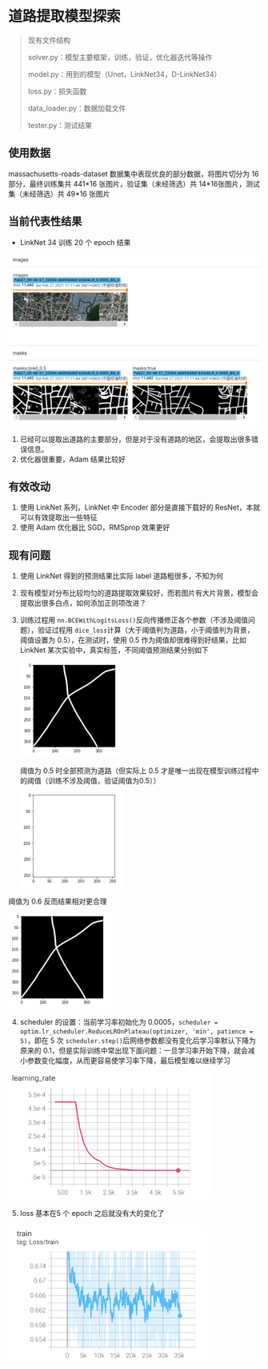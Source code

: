 # 道路提取模型探索

> 现有文件结构
>
> solver.py：模型主要框架，训练，验证，优化器迭代等操作
>
> model.py：用到的模型（Unet，LinkNet34，D-LinkNet34）
>
> loss.py：损失函数
>
> data_loader.py：数据加载文件
>
> tester.py：测试结果



## 使用数据

massachusetts-roads-dataset 数据集中表现优良的部分数据，将图片切分为 16 部分，最终训练集共 441\*16 张图片，验证集（未经筛选）共 14\*16张图片，测试集（未经筛选）共 49\*16 张图片



## 当前代表性结果

- LinkNet 34 训练 20 个 epoch 结果

![](predict_result/linknet_epoch20.PNG)

1. 已经可以提取出道路的主要部分，但是对于没有道路的地区，会提取出很多错误信息。
2. 优化器很重要，Adam 结果比较好



## 有效改动

1. 使用 LinkNet 系列，LinkNet 中 Encoder 部分是直接下载好的 ResNet，本就可以有效提取出一些特征
2. 使用 Adam 优化器比 SGD，RMSprop  效果更好



## 现有问题

1. 使用 LinkNet 得到的预测结果比实际 label 道路粗很多，不知为何

2. 现有模型对分布比较均匀的道路提取效果较好，而若图片有大片背景，模型会提取出很多白点，如何添加正则项改进？

3. 训练过程用 `nn.BCEWithLogitsLoss()`反向传播修正各个参数（不涉及阈值问题），验证过程用 `dice_loss`计算（大于阈值判为道路，小于阈值判为背景，阈值设置为 0.5），在测试时，使用 0.5 作为阈值却很难得到好结果，比如 LinkNet 某次实验中，真实标签，不同阈值预测结果分别如下

   <img src="predict_result/test_tmp_label.PNG" style="zoom:50%;" />

   阈值为 0.5 时全部预测为道路（但实际上 0.5 才是唯一出现在模型训练过程中的阈值（训练不涉及阈值，验证阈值为0.5））

   <img src="predict_result/test_tmp_pred05.PNG" style="zoom:50%;" />

阈值为 0.6 反而结果相对更合理

<img src="predict_result/test_tmp_label.PNG" style="zoom:50%;" />

4. scheduler 的设置：当前学习率初始化为 0.0005，`scheduler = optim.lr_scheduler.ReduceLROnPlateau(optimizer, 'min', patience = 5)`，即在 5 次 `scheduler.step()`后网络参数都没有变化后学习率默认下降为原来的 0.1，但是实际训练中常出现下面问题：一旦学习率开始下降，就会减小参数变化幅度，从而更容易使学习率下降，最后模型难以继续学习

<img src="predict_result/lr.PNG" style="zoom:80%;" />

5. loss 基本在5 个 epoch 之后就没有大的变化了

<img src="predict_result/loss.PNG" style="zoom:80%;" />